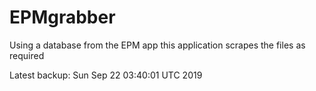 # EPMgrabber
Using a database from the EPM app this application scrapes the files as required


Latest backup: Sun Sep 22 03:40:01 UTC 2019
